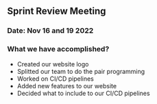 ## Sprint Review Meeting
### Date: Nov 16 and 19 2022
### What we have accomplished? 
- Created our website logo 
- Splitted our team to do the pair programming
- Worked on CI/CD pipelines
- Added new features to our website 
- Decided what to include to our CI/CD pipelines
